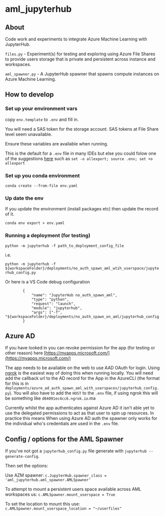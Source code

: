 # aml_jupyterhub

## About

Code work and experiments to integrate Azure Machine Learning with JupyterHub.

`files.py` - Experiment(s) for testing and exploring using Azure File Shares to provide users storage that is private and persistent across instance and workspaces.

`aml_spawner.py` - A JupyterHub spawner that spawns compute instances on Azure Machine Learning.

## How to develop

### Set up your environment vars
copy `env.template` to `.env` and fill in.

You will need a SAS token for the storage account. SAS tokens at File Share level seem unavailable.

Ensure these variables are available when running.

This is the default for a `.env` file in many IDEs but else you could folow one of the suggestions [here](https://gist.github.com/mihow/9c7f559807069a03e302605691f85572) such as `set -o allexport; source .env; set +o allexport`


### Set up you conda environment

`conda create --from-file env.yaml`

### Up date the env

If you update the environment (install packages etc) then update the record of it.

`conda env export > env.yaml`

### Running a deployment (for testing)

`python -m jupyterhub -f path_to_deployment_config_file`

i.e.

`python -m jupyterhub -f ${workspaceFolder}/deployments/no_auth_spawn_aml_wtih_userspace/jupyterhub_config.py`


Or here is a VS Code debug configuration

```
        {
            "name": "JupyterHub no_auth_spawn_aml",
            "type": "python",
            "request": "launch",
            "module": "jupyterhub",
            "args": ["-f", "${workspaceFolder}/deployments/no_auth_spawn_on_aml/jupyterhub_config.py"]
        }
```

## Azure AD

If you have looked in you can revoke permission for the app (for testing or other reason) here [https://myapps.microsoft.com/](https://myapps.microsoft.com/)

The app needs to be available on the web to use AAD OAuth for login. Using [ngrok](https://ngrok.com/) is the easiest way of doing this when running locally.
You will need add the callback url to the AD record for the App in the AzureCLI (the format for this is in `deployments/azure_ad_auth_spawn_aml_with_userspaces/jupyterhub_config.py`). You will also have to add the `HOST` to the `.env` file, if using ngrok this will be something like `d04091ec4cc6.ngrok.io`.ma

Currently whilst the app authenticates against Azure AD it isn't able yet to use the delegated permissions to act as that user to spin up resources.
In practice this means When using Azure AD auth the spawner only works for the individual who's credentials are used in the `.env` file.

## Config / options for the AML Spawner
If you've not got a `jupyterhub_config.py` file generate with `jupyterhub --generate-config`.

Then set the options:

Use AZM spawner: 
`c.JupyterHub.spawner_class = 'aml_jupyterhub.aml_spawner.AMLSpawner'`

To attempt to mount a persistent users space available across AML workspaces us:
`c.AMLSpawner.mount_userspace = True`

To set the location to mount this use:
`c.AMLSpawner.mount_userspace_location = "~/userfiles"`